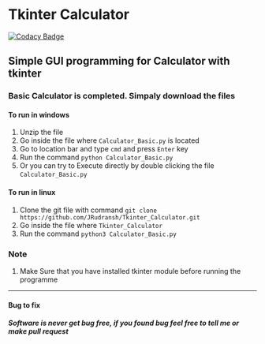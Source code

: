 # Tkinter Calculator

[![Codacy Badge](https://app.codacy.com/project/badge/Grade/eb167ba4f1c6428f849f5ac00b770314)](https://www.codacy.com/gh/JRudransh/Tkinter_Calculator/dashboard?utm_source=github.com&amp;utm_medium=referral&amp;utm_content=JRudransh/Tkinter_Calculator&amp;utm_campaign=Badge_Grade)

## Simple GUI programming for Calculator with tkinter

### Basic Calculator is completed. Simpaly download the files

#### To run in windows

1.  Unzip the file
2.  Go inside the file where `Calculator_Basic.py` is located
3.  Go to location bar and type `cmd` and press `Enter` key
4.  Run the command `python Calculator_Basic.py`
5.  Or you can try to Execute directly by double clicking the file `Calculator_Basic.py`

#### To run in linux

1.  Clone the git file with command `git clone https://github.com/JRudransh/Tkinter_Calculator.git`
2.  Go inside the file where `Tkinter_Calculator`
3.  Run the command `python3 Calculator_Basic.py`

### Note

1.  Make Sure that you have installed tkinter module before running the programme

* * *

#### Bug to fix

##### Software is never get bug free, if you found bug feel free to tell me or make pull request

